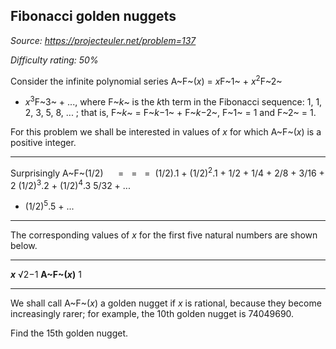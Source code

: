 Fibonacci golden nuggets
------------------------

*Source: https://projecteuler.net/problem=137*


*Difficulty rating: 50%*

Consider the infinite polynomial series A~F~(*x*) = *x*F~1~ + *x*<sup>2</sup>F~2~
+ *x*<sup>3</sup>F~3~ + ..., where F~*k*~ is the *k*th term in the Fibonacci
sequence: 1, 1, 2, 3, 5, 8, ... ; that is, F~*k*~ = F~*k*−1~ + F~*k*−2~,
F~1~ = 1 and F~2~ = 1.

For this problem we shall be interested in values of *x* for which
A~F~(*x*) is a positive integer.

  ------------------------ ------------------------ ------------------------
  Surprisingly A~F~(1/2)                             
   =                        =                        = 
  (1/2).1 + (1/2)<sup>2</sup>.1 +   1/2 + 1/4 + 2/8 + 3/16 + 2
  (1/2)<sup>3</sup>.2 + (1/2)<sup>4</sup>.3  5/32 + ...               
  + (1/2)<sup>5</sup>.5 + ...                                
  ------------------------ ------------------------ ------------------------

The corresponding values of *x* for the first five natural numbers are
shown below.

  ------------------------------------ ------------------------------------
  ***x***                              √2−1
  **A~F~(*x*)**                        1
  ------------------------------------ ------------------------------------

We shall call A~F~(*x*) a golden nugget if *x* is rational, because they
become increasingly rarer; for example, the 10th golden nugget is
74049690.

Find the 15th golden nugget.
